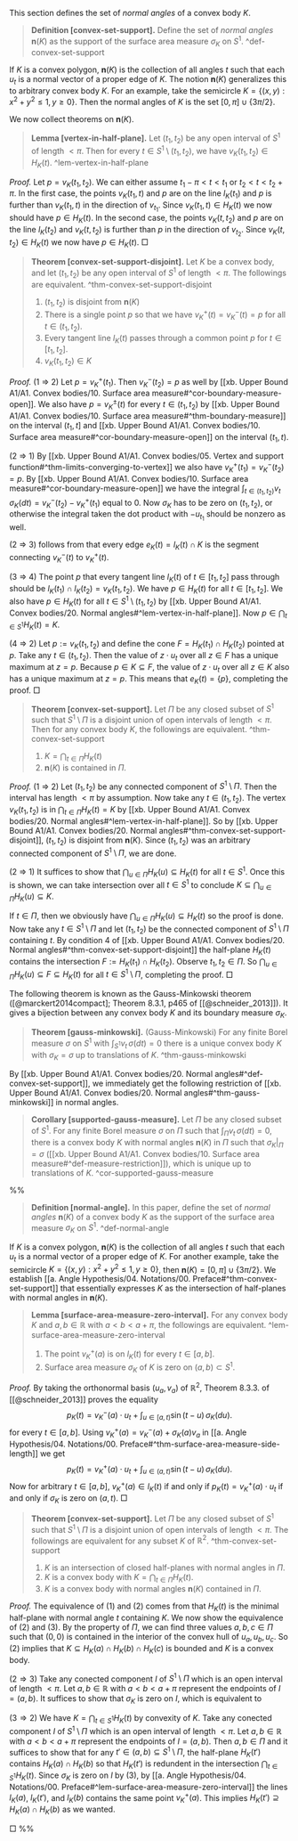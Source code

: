 This section defines the set of _normal angles_ of a convex body $K$.

> __Definition [convex-set-support].__ Define the set of _normal angles_ $\mathbf{n}(K)$ as the support of the surface area measure $\sigma_K$ on $S^1$. ^def-convex-set-support

If $K$ is a convex polygon, $\mathbf{n}(K)$ is the collection of all angles $t$ such that each $u_t$ is a normal vector of a proper edge of $K$. The notion $\mathbf{n}(K)$ generalizes this to arbitrary convex body $K$. For an example, take the semicircle $K = \left\{ (x, y) : x^2 + y^2 \leq 1, y \geq 0 \right\}$. Then the normal angles of $K$ is the set $[0, \pi] \cup \{3\pi/2\}$.

We now collect theorems on $\mathbf{n}(K)$.

> __Lemma [vertex-in-half-plane].__ Let $(t_1, t_2)$ be any open interval of $S^1$ of length $< \pi$. Then for every $t \in S^1 \setminus (t_1, t_2)$, we have $v_K(t_1, t_2) \in H_K(t)$. ^lem-vertex-in-half-plane

_Proof._ Let $p = v_K(t_1, t_2)$. We can either assume $t_1 - \pi < t < t_1$ or $t_2 < t < t_2 + \pi$. In the first case, the points $v_K(t_1, t)$ and $p$ are on the line $l_K(t_1)$ and $p$ is further than $v_K(t_1, t)$ in the direction of $v_{t_1}$. Since $v_K(t_1, t) \in H_K(t)$ we now should have $p \in H_K(t)$. In the second case, the points $v_K(t, t_2)$ and $p$ are on the line $l_K(t_2)$ and $v_K(t, t_2)$ is further than $p$ in the direction of $v_{t_2}$. Since $v_K(t, t_2) \in H_K(t)$ we now have $p \in H_K(t)$. □

> __Theorem [convex-set-support-disjoint].__ Let $K$ be a convex body, and let $(t_1, t_2)$ be any open interval of $S^1$ of length $< \pi$. The followings are equivalent. ^thm-convex-set-support-disjoint
> 
> 1. $(t_1, t_2)$ is disjoint from $\mathbf{n}(K)$
> 2. There is a single point $p$ so that we have $v_K^+(t) = v_K^-(t) = p$ for all $t \in (t_1, t_2)$.
> 3. Every tangent line $l_K(t)$ passes through a common point $p$ for $t \in [t_1, t_2]$.
> 4. $v_K(t_1, t_2) \in K$

_Proof._ (1 $\Rightarrow$ 2) Let $p = v_K^+(t_1)$. Then $v_K^-(t_2) = p$ as well by [[xb. Upper Bound A1/A1. Convex bodies/10. Surface area measure#^cor-boundary-measure-open]]. We also have $p = v_K^{\pm}(t)$ for every $t \in (t_1, t_2)$ by [[xb. Upper Bound A1/A1. Convex bodies/10. Surface area measure#^thm-boundary-measure]] on the interval $(t_1, t]$ and [[xb. Upper Bound A1/A1. Convex bodies/10. Surface area measure#^cor-boundary-measure-open]] on the interval $(t_1, t)$.

(2 $\Rightarrow$ 1) By [[xb. Upper Bound A1/A1. Convex bodies/05. Vertex and support function#^thm-limits-converging-to-vertex]] we also have $v_K^+(t_1) = v_K^-(t_2) = p$. By [[xb. Upper Bound A1/A1. Convex bodies/10. Surface area measure#^cor-boundary-measure-open]] we have the integral $\int_{t \in (t_1, t_2)} v_t \, \sigma_K(dt) = v_K^-(t_2) - v_K^+(t_1)$ equal to $0$. Now $\sigma_K$ has to be zero on $(t_1, t_2)$, or otherwise the integral taken the dot product with $-u_{t_1}$ should be nonzero as well.

(2 $\Rightarrow$ 3) follows from that every edge $e_K(t)  = l_K(t) \cap K$ is the segment connecting $v_K^-(t)$ to $v_K^+(t)$.

(3 $\Rightarrow$ 4) The point $p$ that every tangent line $l_K(t)$ of $t \in [t_1, t_2]$ pass through should be $l_K(t_1) \cap l_K(t_2) = v_K(t_1, t_2)$. We have $p \in H_K(t)$ for all $t \in [t_1, t_2]$. We also have $p \in H_K(t)$ for all $t \in S^1 \setminus (t_1, t_2)$ by [[xb. Upper Bound A1/A1. Convex bodies/20. Normal angles#^lem-vertex-in-half-plane]]. Now $p \in \bigcap_{t \in S^1} H_K(t) = K$.

(4 $\Rightarrow$ 2) Let $p := v_K(t_1, t_2)$ and define the cone $F = H_K(t_1) \cap H_K(t_2)$ pointed at $p$. Take any $t \in (t_1, t_2)$. Then the value of $z \cdot u_t$ over all $z \in F$ has a unique maximum at $z = p$. Because $p \in K \subseteq F$, the value of $z \cdot u_t$ over all $z \in K$ also has a unique maximum at $z = p$. This means that $e_K(t) = \left\{ p \right\}$, completing the proof. □

> __Theorem [convex-set-support].__ Let $\Pi$ be any closed subset of $S^1$ such that $S^1 \setminus \Pi$ is a disjoint union of open intervals of length $< \pi$. Then for any convex body $K$, the followings are equivalent. ^thm-convex-set-support
> 
> 1. $K = \bigcap_{t \in \Pi} H_K(t)$
> 2. $\mathbf{n}(K)$ is contained in $\Pi$.

_Proof._ (1 $\Rightarrow$ 2) Let $(t_1, t_2)$ be any connected component of $S^1 \setminus \Pi$. Then the interval has length $< \pi$ by assumption. Now take any $t \in (t_1, t_2)$. The vertex $v_K(t_1, t_2)$ is in $\bigcap_{t \in \Pi} H_K(t) = K$ by [[xb. Upper Bound A1/A1. Convex bodies/20. Normal angles#^lem-vertex-in-half-plane]]. So by [[xb. Upper Bound A1/A1. Convex bodies/20. Normal angles#^thm-convex-set-support-disjoint]], $(t_1, t_2)$ is disjoint from $\mathbf{n}(K)$. Since $(t_1, t_2)$ was an arbitrary connected component of $S^1 \setminus \Pi$, we are done.

(2 $\Rightarrow$ 1) It suffices to show that $\bigcap_{u \in \Pi} H_K(u) \subseteq H_K(t)$ for all $t \in S^1$. Once this is shown, we can take intersection over all $t \in S^1$ to conclude $K \subseteq \bigcap_{u \in \Pi} H_K(u) \subseteq K$.

If $t \in \Pi$, then we obviously have $\bigcap_{u \in \Pi} H_K(u) \subseteq H_K(t)$ so the proof is done. Now take any $t \in S^1 \setminus \Pi$ and let $(t_1, t_2)$ be the connected component of $S^1 \setminus \Pi$ containing $t$. By condition 4 of [[xb. Upper Bound A1/A1. Convex bodies/20. Normal angles#^thm-convex-set-support-disjoint]] the half-plane $H_K(t)$ contains the intersection $F := H_K(t_1) \cap H_K(t_2)$. Observe $t_1, t_2 \in \Pi$. So $\bigcap_{u \in \Pi} H_K(u) \subseteq F \subseteq H_K(t)$ for all $t \in S^1 \setminus \Pi$, completing the proof. □

The following theorem is known as the Gauss-Minkowski theorem ([@marckert2014compact]; Theorem 8.3.1, p465 of [[@schneider_2013]]). It gives a bijection between any convex body $K$ and its boundary measure $\sigma_K$.

> __Theorem [gauss-minkowski].__ (Gauss-Minkowski) For any finite Borel measure $\sigma$ on $S^1$ with $\int_{S^1} v_t \, \sigma (dt) = 0$ there is a unique convex body $K$ with $\sigma_K = \sigma$ up to translations of $K$. ^thm-gauss-minkowski

By [[xb. Upper Bound A1/A1. Convex bodies/20. Normal angles#^def-convex-set-support]], we immediately get the following restriction of [[xb. Upper Bound A1/A1. Convex bodies/20. Normal angles#^thm-gauss-minkowski]] in normal angles.

> __Corollary [supported-gauss-measure].__ Let $\Pi$ be any closed subset of $S^1$. For any finite Borel measure $\sigma$ on $\Pi$ such that $\int_{\Pi} v_t\,\sigma(dt) = 0$, there is a convex body $K$ with normal angles $\mathbf{n}(K)$ in $\Pi$ such that $\sigma_K|_{\Pi} = \sigma$ ([[xb. Upper Bound A1/A1. Convex bodies/10. Surface area measure#^def-measure-restriction]]), which is unique up to translations of $K$. ^cor-supported-gauss-measure

%%

> __Definition [normal-angle].__ In this paper, define the set of _normal angles_ $\mathbf{n}(K)$ of a convex body $K$ as the support of the surface area measure $\sigma_K$ on $S^1$. ^def-normal-angle

If $K$ is a convex polygon, $\mathbf{n}(K)$ is the collection of all angles $t$ such that each $u_t$ is a normal vector of a proper edge of $K$. For another example, take the semicircle $K = \left\{ (x, y) : x^2 + y^2 \leq 1, y \geq 0 \right\}$, then $\mathbf{n}(K) = [0, \pi] \cup \{3\pi/2\}$. We establish [[a. Angle Hypothesis/04. Notations/00. Preface#^thm-convex-set-support]] that essentially expresses $K$ as the intersection of half-planes with normal angles in $\mathbf{n}(K)$.

> __Lemma [surface-area-measure-zero-interval].__ For any convex body $K$ and $a, b \in \mathbb{R}$ with $a < b < a + \pi$, the followings are equivalent. ^lem-surface-area-measure-zero-interval
> 
> 1. The point $v_K^+(a)$ is on $l_K(t)$ for every $t \in [a, b]$.
> 2. Surface area measure $\sigma_K$ of $K$ is zero on $(a, b) \subset S^1$.

_Proof._ By taking the orthonormal basis $(u_a, v_a)$ of $\mathbb{R}^2$, Theorem 8.3.3. of [[@schneider_2013]] proves the equality
$$
p_K(t) = v_K^-(a) \cdot u_t + \int_{u \in [a, t)} \sin(t - u) \, \sigma_K(du).
$$
for every $t \in [a, b]$. Using $v_K^+(a) = v_K^-(a) + \sigma_K(a) v_a$ in [[a. Angle Hypothesis/04. Notations/00. Preface#^thm-surface-area-measure-side-length]] we get
$$
p_K(t) = v_K^+(a) \cdot u_t + \int_{u \in (a, t)} \sin(t - u) \, \sigma_K(du).
$$
Now for arbitrary $t \in [a, b]$, $v_K^+(a) \in l_K(t)$ if and only if $p_K(t) = v_K^+(a) \cdot u_t$ if and only if $\sigma_K$ is zero on $(a, t)$. □

> __Theorem [convex-set-support].__ Let $\Pi$ be any closed subset of $S^1$ such that $S^1 \setminus \Pi$ is a disjoint union of open intervals of length $< \pi$. The followings are equivalent for any subset $K$ of $\mathbb{R}^2$. ^thm-convex-set-support
> 
> 1. $K$ is an intersection of closed half-planes with normal angles in $\Pi$.
> 2. $K$ is a convex body with $K = \bigcap_{t \in \Pi} H_K(t)$.
> 3. $K$ is a convex body with normal angles $\mathbf{n}(K)$ contained in $\Pi$.

_Proof._ The equivalence of (1) and (2) comes from that $H_K(t)$ is the minimal half-plane with normal angle $t$ containing $K$. We now show the equivalence of (2) and (3). By the property of $\Pi$, we can find three values $a, b, c \in \Pi$ such that $(0, 0)$ is contained in the interior of the convex hull of $u_a, u_b, u_c$. So (2) implies that $K \subseteq H_K(a) \cap H_K(b) \cap H_K(c)$ is bounded and $K$ is a convex body.

($2 \Rightarrow 3$) Take any conected component $I$ of $S^1 \setminus \Pi$ which is an open interval of length $< \pi$. Let $a, b \in \mathbb{R}$ with $a < b < a + \pi$ represent the endpoints of $I = (a, b)$. It suffices to show that $\sigma_K$ is zero on $I$, which is equivalent to 

($3 \Rightarrow 2$) We have $K = \bigcap_{t \in S^1} H_K(t)$ by convexity of $K$. Take any conected component $I$ of $S^1 \setminus \Pi$ which is an open interval of length $< \pi$. Let $a, b \in \mathbb{R}$ with $a < b < a + \pi$ represent the endpoints of $I = (a, b)$. Then $a, b \in \Pi$ and it suffices to show that for any $t' \in (a, b) \subseteq S^1 \setminus \Pi$, the half-plane $H_K(t')$ contains $H_K(a) \cap H_K(b)$ so that $H_K(t')$ is redundent in the intersection $\bigcap_{t \in S^1} H_K(t)$. Since $\sigma_K$ is zero on $I$ by (3), by [[a. Angle Hypothesis/04. Notations/00. Preface#^lem-surface-area-measure-zero-interval]] the lines $l_K(a)$, $l_K(t')$, and $l_K(b)$ contains the same point $v_K^+(a)$. This implies $H_K(t') \supseteq H_K(a) \cap H_K(b)$ as we wanted.


□
%%